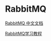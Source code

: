 RabbitMQ
=============

[RabbitMQ 中文文档](http://rabbitmq.mr-ping.com/)

[RabbitMQ学习教程](http://blog.csdn.net/column/details/slimina-rabbitmq.html?&page=2)